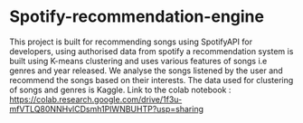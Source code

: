 # Spotify-recommendation-engine

This project is built for recommending songs using SpotifyAPI for developers, using authorised data from spotify a recommendation system is built using K-means clustering and uses various features of songs i.e genres and year released. We analyse the songs listened by the user and recommend the songs based on their interests.
The data used for clustering of songs and genres is Kaggle.
Link to the colab notebook : https://colab.research.google.com/drive/1f3u-mfVTLQ80NNHvlCDsmh1PIWNBUHTP?usp=sharing
